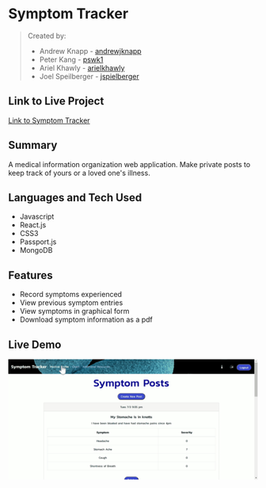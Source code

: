 # Symptom Tracker

> Created by:
>
> - Andrew Knapp - [andrewjknapp](https://github.com/andrewjknapp)
> - Peter Kang - [pswk1](https://github.com/pswk1)
> - Ariel Khawly - [arielkhawly](https://github.com/arielkhawly)
> - Joel Speilberger - [jspielberger](https://github.com/jspeilberger)

## Link to Live Project

[Link to Symptom Tracker](https://nameless-journey-02981.herokuapp.com/)

## Summary

A medical information organization web application. Make private posts to keep track of yours or a loved one's illness.

## Languages and Tech Used

- Javascript
- React.js
- CSS3
- Passport.js
- MongoDB

## Features

- Record symptoms experienced
- View previous symptom entries
- View symptoms in graphical form
- Download symptom information as a pdf

## Live Demo

![](Symptom_Tracker.gif)
